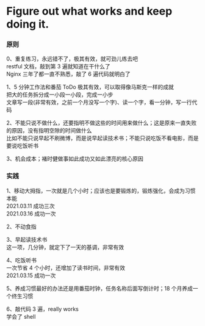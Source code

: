 
# Figure out what works and keep doing it.  

### 原则
0、重复练习，永远错不了，极其有效，就可劲儿练去吧  
restful 文档，敲到第 3 遍就知道在干什么了  
Nginx 三年了都一直不熟悉，敲了 6 遍代码就明白了  



1、5 分钟工作法和番茄 ToDo 极其有效，可以取得像马斯克一样的成就  
把大的任务拆分成一小段一小段，完成一小步  
文章写一段(非常有效，之前一个月没写一个字)、读一个字，看一分钟，写一行代码  


2、不能只说不做什么，还要指明不做这些的时间用来做什么；这是原来一直失败的原因，没有指明空隙的时间做什么    
比如不能只说早起不刷微博，而是说早起读技术书；不能只说吃饭不看电影，而是要说吃饭听书  


3、机会成本；褚时健做事如此成功又如此漂亮的核心原因    



### 实践  

1、移动大拇指，一次就是几个小时；应该也是要锻炼的，锻炼强化，会成为习惯本能    
2021.03.11 成功三次  
2021.03.16 成功一次  
  


2、不动食指  


3、早起读技术书  
这一项，几分钟，就定下了一天的基调，非常有效  


4、吃饭听书  
一次节省 4 个小时，还增加了读书时间，非常有效  
2021.03.15 成功一次  


5、养成习惯最好的办法还是用番茄时钟，任务名称后面写倒计时；18 个月养成一个终生习惯    


6、敲代码 3 遍，really works  
学会了 shell  



